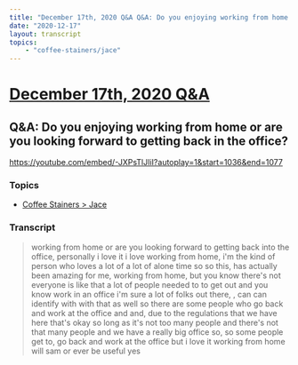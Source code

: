 ```yaml
---
title: "December 17th, 2020 Q&A Q&A: Do you enjoying working from home or are you looking forward to getting back in the office?"
date: "2020-12-17"
layout: transcript
topics:
    - "coffee-stainers/jace"
---
```

# [December 17th, 2020 Q&A](../2020-12-17.md)
## Q&A: Do you enjoying working from home or are you looking forward to getting back in the office?
https://youtube.com/embed/-JXPsTlJIiI?autoplay=1&start=1036&end=1077

### Topics
* [Coffee Stainers > Jace](../topics/coffee-stainers/jace.md)

### Transcript

> working from home or are you looking forward to getting back into the office, personally i love it i love working from home, i'm the kind of person who loves a lot of a lot of alone time so so this, has actually been amazing for me, working from home, but you know there's not everyone is like that a lot of people needed to to get out and you know work in an office i'm sure a lot of folks out there, , can can identify with with that as well so there are some people who go back and work at the office and and, due to the regulations that we have here that's okay so long as it's not too many people and there's not that many people and we have a really big office so, so some people get to, go back and work at the office but i love it working from home will sam or ever be useful yes
